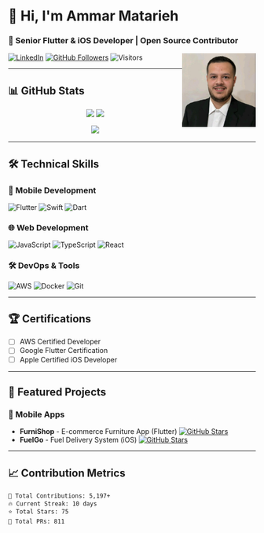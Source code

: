 # 👋 Hi, I'm Ammar Matarieh
### 🚀 Senior Flutter & iOS Developer | Open Source Contributor

<img src="https://github.com/Ammar2000-Matarieh/ammar2000-matarieh/blob/main/1740968430252.jpg" width="150" align="right">

[![LinkedIn](https://img.shields.io/badge/-Ammar_Matarieh-0077B5?style=flat&logo=Linkedin&logoColor=white)](https://www.linkedin.com/in/ammar-matarieh/)
[![GitHub Followers](https://img.shields.io/github/followers/Ammar2000-Matarieh?label=Follow&style=social)](https://github.com/Ammar2000-Matarieh)
![Visitors](https://komarev.com/ghpvc/?username=Ammar2000-Matarieh&color=blueviolet)

---

## 📊 GitHub Stats

<p align="center">
  <img width="48%" src="https://github-readme-stats.vercel.app/api?username=Ammar2000-Matarieh&show_icons=true&theme=radical" />
  <img width="48%" src="https://github-readme-stats.vercel.app/api/top-langs/?username=Ammar2000-Matarieh&layout=compact&theme=radical&hide_border=true" />
</p>

<p align="center">
  <img src="https://github-readme-streak-stats.herokuapp.com/?user=Ammar2000-Matarieh&theme=radical" />
</p>

---

## 🛠 Technical Skills

### 📱 Mobile Development
![Flutter](https://img.shields.io/badge/-Flutter-02569B?style=flat&logo=flutter&logoColor=white)
![Swift](https://img.shields.io/badge/-Swift-FA7343?style=flat&logo=swift&logoColor=white)
![Dart](https://img.shields.io/badge/-Dart-0175C2?style=flat&logo=dart&logoColor=white)

### 🌐 Web Development
![JavaScript](https://img.shields.io/badge/-JavaScript-F7DF1E?style=flat&logo=javascript&logoColor=black)
![TypeScript](https://img.shields.io/badge/-TypeScript-3178C6?style=flat&logo=typescript&logoColor=white)
![React](https://img.shields.io/badge/-React-61DAFB?style=flat&logo=react&logoColor=black)

### 🛠 DevOps & Tools
![AWS](https://img.shields.io/badge/-AWS-232F3E?style=flat&logo=amazon-aws)
![Docker](https://img.shields.io/badge/-Docker-2496ED?style=flat&logo=docker&logoColor=white)
![Git](https://img.shields.io/badge/-Git-F05032?style=flat&logo=git&logoColor=white)

---

## 🏆 Certifications
- [ ] AWS Certified Developer
- [ ] Google Flutter Certification
- [ ] Apple Certified iOS Developer

---

## 💼 Featured Projects

### 📱 Mobile Apps
- **FurniShop** - E-commerce Furniture App (Flutter) [![GitHub Stars](https://img.shields.io/github/stars/Ammar2000-Matarieh/FurniShop?style=social)](https://github.com/Ammar2000-Matarieh/FurniShop)
- **FuelGo** - Fuel Delivery System (iOS) [![GitHub Stars](https://img.shields.io/github/stars/Ammar2000-Matarieh/FuelGo?style=social)](https://github.com/Ammar2000-Matarieh/FuelGo)

---

## 📈 Contribution Metrics

```text
📅 Total Contributions: 5,197+
🔥 Current Streak: 10 days
⭐ Total Stars: 75
🚀 Total PRs: 811
